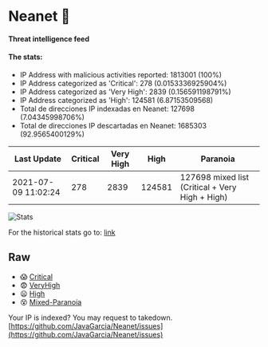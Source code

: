 # Neanet :hocho:
#### Threat intelligence feed
#### The stats:

- IP Address with malicious activities reported: 1813001 (100%)
- IP Address categorized as 'Critical':  278 (0.0153336925904%)
- IP Address categorized as 'Very High':  2839 (0.156591198791%)
- IP Address categorized as 'High':  124581 (6.87153509568)
- Total de direcciones IP indexadas en Neanet:  127698 (7.04345998706%)
- Total de direcciones IP descartadas en Neanet:  1685303 (92.9565400129%)

| Last Update | Critical | Very High | High | Paranoia |
| --- | --- | --- | --- | --- |
| 2021-07-09 11:02:24 | 278 | 2839 | 124581 | 127698 mixed list (Critical + Very High + High)|

![Stats](https://docs.google.com/spreadsheets/d/e/2PACX-1vSnaNMIXVabIpDJjufMlzH7poXnshF3mgd8Is1g9ytUEzVsP5my4Trn8f-xkoLLQ38xpL3HtmUexLo6/pubchart?oid=501124687&format=image)

For the historical stats go to: [link](/stats.csv)
## Raw
- :scream: [Critical](https://raw.githubusercontent.com/JavaGarcia/Neanet/master/blacklists/neanet_critical.txt)
- :fearful: [VeryHigh](https://raw.githubusercontent.com/JavaGarcia/Neanet/master/blacklists/neanet_veryHigh.txtt)
- :frowning: [High](https://raw.githubusercontent.com/JavaGarcia/Neanet/master/blacklists/neanet_high.txt)
- :dizzy_face: [Mixed-Paranoia](https://raw.githubusercontent.com/JavaGarcia/Neanet/master/blacklists/neanet_all.txt)


Your IP is indexed? You may request to takedown. [https://github.com/JavaGarcia/Neanet/issues](https://github.com/JavaGarcia/Neanet/issues)


















































































































































































































































































































































































































































































































































































































































































































































































































































































































































































































































































































































































































































































































































































































































































































































































































































































































































































































































































































































































































































































































































































































































































































































































































































































































































































































































































































































































































































































































































































































































































































































































































































































































































































































































































































































































































































































































































































































































































































































































































































































































































































































































































































































































































































































































































































































































































































































































































































































































































































































































































































































































































































































































































































































































































































































































































































































































































































































































































































































































































































































































































































































































































































































































































































































































































































































































































































































































































































































































































































































































































































































































































































































































































































































































































































































































































































































